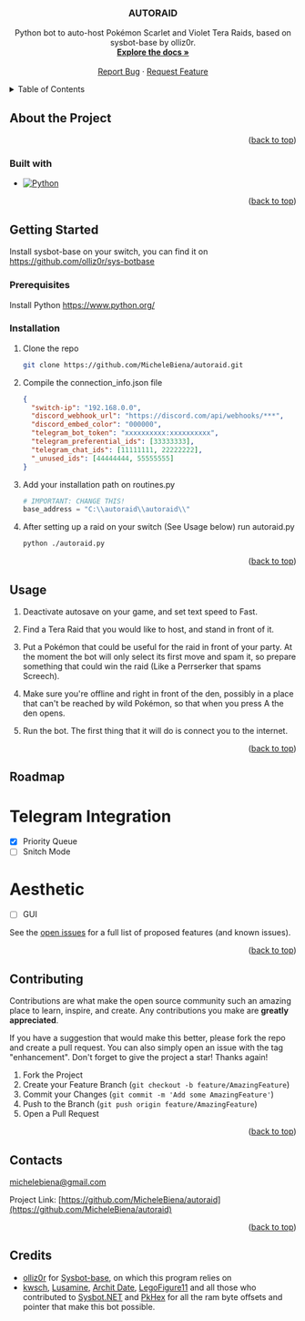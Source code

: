 <!-- Improved compatibility of back to top link: See: https://github.com/othneildrew/Best-README-Template/pull/73 -->

<a name="readme-top"></a>

<!--
*** Thanks for checking out the Best-README-Template. If you have a suggestion
*** that would make this better, please fork the repo and create a pull request
*** or simply open an issue with the tag "enhancement".
*** Don't forget to give the project a star!
*** Thanks again! Now go create something AMAZING! :D
-->

<!-- PROJECT SHIELDS -->
<!--
*** I'm using markdown "reference style" links for readability.
*** Reference links are enclosed in brackets [ ] instead of parentheses ( ).
*** See the bottom of this document for the declaration of the reference variables
*** for contributors-url, forks-url, etc. This is an optional, concise syntax you may use.
*** https://www.markdownguide.org/basic-syntax/#reference-style-links
-->

<!-- PROJECT LOGO -->
<br />
<div align="center">

<h3 align="center">AUTORAID</h3>

  <p align="center">
    Python bot to auto-host Pokémon Scarlet and Violet Tera Raids, based on sysbot-base by olliz0r.
    <br />
    <a href="https://github.com/MicheleBiena/autoraid"><strong>Explore the docs »</strong></a>
    <br />
    <br />
    <a href="https://github.com/MicheleBiena/autoraid/issues">Report Bug</a>
    ·
    <a href="https://github.com/MicheleBiena/autoraid/issues">Request Feature</a>
  </p>
</div>

<!-- TABLE OF CONTENTS -->
<details>
  <summary>Table of Contents</summary>
  <ol>
    <li>
      <a href="#about-the-project">About the Project</a>
      <ul>
        <li><a href="#built-with">Built with</a></li>
      </ul>
    </li>
    <li>
      <a href="#getting-started">Getting Started</a>
      <ul>
        <li><a href="#prerequisites">Prerequisites</a></li>
        <li><a href="#installation">Installation</a></li>
      </ul>
    </li>
  </ol>
</details>

<!-- ABOUT THE PROJECT -->

## About the Project

<p align="right">(<a href="#readme-top">back to top</a>)</p>

### Built with

- [![Python][python.org]][python-url]

<p align="right">(<a href="#readme-top">back to top</a>)</p>

<!-- GETTING STARTED -->

## Getting Started

Install sysbot-base on your switch, you can find it on https://github.com/olliz0r/sys-botbase

### Prerequisites

Install Python
https://www.python.org/

### Installation

1. Clone the repo
   ```sh
   git clone https://github.com/MicheleBiena/autoraid.git
   ```
2. Compile the connection_info.json file
   ```json
   {
     "switch-ip": "192.168.0.0",
     "discord_webhook_url": "https://discord.com/api/webhooks/***",
     "discord_embed_color": "000000",
     "telegram_bot_token": "xxxxxxxxxx:xxxxxxxxxx",
     "telegram_preferential_ids": [33333333],
     "telegram_chat_ids": [11111111, 22222222],
     "_unused_ids": [44444444, 55555555]
   }
   ```
3. Add your installation path on routines.py

   ```python
   # IMPORTANT: CHANGE THIS!
   base_address = "C:\\autoraid\\autoraid\\"
   ```

4. After setting up a raid on your switch (See Usage below) run autoraid.py
   ```sh
   python ./autoraid.py
   ```

<p align="right">(<a href="#readme-top">back to top</a>)</p>

<!-- USAGE EXAMPLES -->

## Usage

1. Deactivate autosave on your game, and set text speed to Fast.

2. Find a Tera Raid that you would like to host, and stand in front of it.

3. Put a Pokémon that could be useful for the raid in front of your party.
   At the moment the bot will only select its first move and spam it,
   so prepare something that could win the raid (Like a Perrserker that spams Screech).

4. Make sure you're offline and right in front of the den, possibly in a place
   that can't be reached by wild Pokémon, so that when you press A the den opens.

5. Run the bot. The first thing that it will do is connect you to the internet.

<p align="right">(<a href="#readme-top">back to top</a>)</p>

<!-- ROADMAP -->

## Roadmap

# Telegram Integration

- [x] Priority Queue
- [ ] Snitch Mode

# Aesthetic

- [ ] GUI

See the [open issues](https://github.com/MicheleBiena/autoraid/issues) for a full list of proposed features (and known issues).

<p align="right">(<a href="#readme-top">back to top</a>)</p>

<!-- CONTRIBUTING -->

## Contributing

Contributions are what make the open source community such an amazing place to learn, inspire, and create. Any contributions you make are **greatly appreciated**.

If you have a suggestion that would make this better, please fork the repo and create a pull request. You can also simply open an issue with the tag "enhancement".
Don't forget to give the project a star! Thanks again!

1. Fork the Project
2. Create your Feature Branch (`git checkout -b feature/AmazingFeature`)
3. Commit your Changes (`git commit -m 'Add some AmazingFeature'`)
4. Push to the Branch (`git push origin feature/AmazingFeature`)
5. Open a Pull Request

<p align="right">(<a href="#readme-top">back to top</a>)</p>

<!-- CONTACT -->

## Contacts

michelebiena@gmail.com

Project Link: [https://github.com/MicheleBiena/autoraid](https://github.com/MicheleBiena/autoraid)

<p align="right">(<a href="#readme-top">back to top</a>)</p>

<!-- ACKNOWLEDGMENTS -->

## Credits

- [olliz0r](https://github.com/olliz0r/) for [Sysbot-base](https://github.com/olliz0r/sys-botbase), on which this program relies on
- [kwsch](https://github.com/kwsch), [Lusamine](https://github.com/Lusamine), [Archit Date](https://github.com/architdate), [LegoFigure11](https://github.com/LegoFigure11) and all those who contributed to [Sysbot.NET](https://github.com/kwsch/SysBot.NET) and [PkHex](https://github.com/kwsch/PKHeX) for all the ram byte offsets and pointer that make this bot possible.

<!-- MARKDOWN LINKS & IMAGES -->
<!-- https://www.markdownguide.org/basic-syntax/#reference-style-links -->

[haskell.org]: https://img.shields.io/badge/Haskell-Haskell.org-blueviolet
[haskell-gloss]: https://img.shields.io/badge/Haskell--Gloss-Gloss-blue
[haskell-url]: https://www.haskell.org/
[gloss-url]: https://hackage.haskell.org/package/gloss
[contributors-shield]: https://img.shields.io/github/contributors/MicheleBiena/autoraid.svg?style=for-the-badge
[contributors-url]: https://github.com/MicheleBiena/autoraid/graphs/contributors
[forks-shield]: https://img.shields.io/github/forks/MicheleBiena/autoraid.svg?style=for-the-badge
[forks-url]: https://github.com/MicheleBiena/autoraid/network/members
[stars-shield]: https://img.shields.io/github/stars/MicheleBiena/autoraid.svg?style=for-the-badge
[stars-url]: https://github.com/MicheleBiena/autoraid/stargazers
[issues-shield]: https://img.shields.io/github/issues/MicheleBiena/autoraid.svg?style=for-the-badge
[issues-url]: https://github.com/MicheleBiena/autoraid/issues
[license-shield]: https://img.shields.io/github/license/MicheleBiena/autoraid.svg?style=for-the-badge
[license-url]: https://github.com/MicheleBiena/autoraid/blob/master/LICENSE.txt
[linkedin-shield]: https://img.shields.io/badge/-LinkedIn-black.svg?style=for-the-badge&logo=linkedin&colorB=555
[linkedin-url]: https://linkedin.com/in/linkedin_username
[product-screenshot]: images/screenshot.png
[next.js]: https://img.shields.io/badge/next.js-000000?style=for-the-badge&logo=nextdotjs&logoColor=white
[next-url]: https://nextjs.org/
[react.js]: https://img.shields.io/badge/React-20232A?style=for-the-badge&logo=react&logoColor=61DAFB
[react-url]: https://reactjs.org/
[vue.js]: https://img.shields.io/badge/Vue.js-35495E?style=for-the-badge&logo=vuedotjs&logoColor=4FC08D
[vue-url]: https://vuejs.org/
[angular.io]: https://img.shields.io/badge/Angular-DD0031?style=for-the-badge&logo=angular&logoColor=white
[angular-url]: https://angular.io/
[svelte.dev]: https://img.shields.io/badge/Svelte-4A4A55?style=for-the-badge&logo=svelte&logoColor=FF3E00
[svelte-url]: https://svelte.dev/
[laravel.com]: https://img.shields.io/badge/Laravel-FF2D20?style=for-the-badge&logo=laravel&logoColor=white
[laravel-url]: https://laravel.com
[bootstrap.com]: https://img.shields.io/badge/Bootstrap-563D7C?style=for-the-badge&logo=bootstrap&logoColor=white
[bootstrap-url]: https://getbootstrap.com
[jquery.com]: https://img.shields.io/badge/jQuery-0769AD?style=for-the-badge&logo=jquery&logoColor=white
[jquery-url]: https://jquery.com
[python.org]: https://img.shields.io/badge/python-3.10.9-violet
[python-url]: https://www.python.org/
